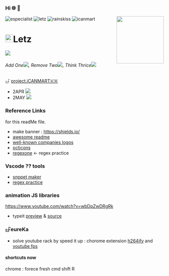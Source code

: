 ### Hi 🌐  👋 
![especialist](https://img.shields.io/badge/0-especialist.org-black) 
![letz](https://img.shields.io/badge/1-letz-blue)
![rainskiss](https://img.shields.io/badge/2-rainskiss-green)
![icanmart](https://img.shields.io/badge/3-icanmart-critical)
<img align="right" src="https://avatars.githubusercontent.com/u/22319355?v=4" width="150" />
<h1><img src="https://icongr.am/octicons/chevron-right.svg?size=128&color=currentColor" width="25">Letz </h1>
<div>
<a href="https://twitter.com/home"><img src="https://img.shields.io/twitter/url?url=https%3A%2F%2Fgithub.com%2Fletz0703%2Fletz0703%2Fblob%2Fmaster%2FREADME.md"></a>


</div>
<h6> 
 Add One<img src="https://icongr.am/octicons/plus.svg?size=20px&color=0969DA">, 
 Remove Two<img src="https://icongr.am/octicons/trashcan.svg?size=20px&color=0969DA">, 
 Think Thrice<img src="https://icongr.am/octicons/link.svg?size=20px&color=0969DA">
</h6>



𖦣 <a href="https://github.com/users/letz0703/projects/1/views/1">project.iCANMART🇰🇷</a>
- 2APR <a href="https://www.udemy.com/home/my-courses/learning/"><img src="https://img.shields.io/badge/learning-js-red"></a>
- 2MAY <img src="https://img.shields.io/badge/learning-nodejs-yellow">
### Reference Links 
for this readMe file.
 - make banner : https://shields.io/ 
 - [awesome readme](https://github.com/abhisheknaiidu/awesome-github-profile-readme)
 - [well-known companies logos](https://simpleicons.org)
 - [octicons](https://icongr.am/octicons)
 - [regexone](https://regexone.com/) ← regex practice

### Vscode ?? tools
- [snppet maker](https://snippet-generator.app/)
- [regex practice](https://regexr.com/5mhou)

### animation JS libraries
https://www.youtube.com/watch?v=wbDpZwDRgRk
* typeit [preview](https://www.especialist.org/typeit/) & [source](https://github.com/letz0703/typeit)

### 𖦣eureKa  
- solve youtube rack by speed it up : chorome extension 
[h264ify](https://chrome.google.com/webstore/detail/h264ify/aleakchihdccplidncghkekgioiakgal?hl=ko) and [youtube fps](https://chrome.google.com/webstore/detail/youtube-auto-hd-%20-fps/fcphghnknhkimeagdglkljinmpbagone)

#### shortcuts now
chrome : forece fresh cmd shift R
